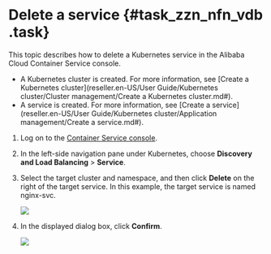 # Delete a service {#task_zzn_nfn_vdb .task}

This topic describes how to delete a Kubernetes service in the Alibaba Cloud Container Service console.

-   A Kubernetes cluster is created. For more information, see [Create a Kubernetes cluster](reseller.en-US/User Guide/Kubernetes cluster/Cluster management/Create a Kubernetes cluster.md#).
-   A service is created. For more information, see [Create a service](reseller.en-US/User Guide/Kubernetes cluster/Application management/Create a service.md#).

1.   Log on to the [Container Service console](https://partners-intl.console.aliyun.com/#/cs). 
2.  In the left-side navigation pane under Kubernetes, choose **Discovery and Load Balancing** \> **Service**. 
3.  Select the target cluster and namespace, and then click **Delete** on the right of the target service. In this example, the target service is named nginx-svc. 

    ![](http://static-aliyun-doc.oss-cn-hangzhou.aliyuncs.com/assets/img/16667/156035918211020_en-US.png)

4.  In the displayed dialog box, click **Confirm**. 

    ![](http://static-aliyun-doc.oss-cn-hangzhou.aliyuncs.com/assets/img/16667/156035918211021_en-US.png)


